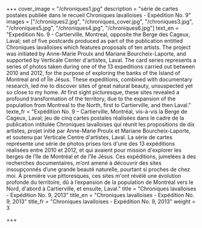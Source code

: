 +++
cover_image = "/chroniques1.jpg"
description = "série de cartes postales publiée dans le recueil Chroniques lavalloises - Expédition No. 9"
images = ["/chroniques2.jpg", "/chroniques_cover.jpg", "/chroniques3.jpg", "/chroniques5.jpg", "/chroniques4.jpg", "/chroniques6.jpg"]
text_en = "Expedition No. 9 - Cartierville, Montreal, opposite the Berge des Cageux, Laval; set of five postcards produced as part of the publication entitled Chroniques lavalloises which features proposals of ten artists. The project was initiated by Anne-Marie Proulx and Mariane Bourcheix-Laporte, and supported by Verticale Center d'artistes, Laval. The card series represents a series of photos taken during one of the 13 expeditions carried out between 2010 and 2012, for the purpose of exploring the banks of the Island of Montreal and of Île Jésus. These expeditions, combined with documentary research, led me to discover sites of great natural beauty, unsuspected yet so close to my home. At first sight picturesque, these sites revealed a profound transformation of the territory, due to the expansion of the population from Montreal to the North, first to Cartierville, and then Laval."
texte_fr = "Expédition No. 9 – Cartierville, Montréal, vis-à-vis la Berge de Cageux, Laval; jeu de cinq cartes postales réalisées dans le cadre de la publication intitulée Chroniques lavalloises qui réunit les propositions de dix artistes, projet initié par Anne-Marie Proulx et Mariane Bourcheix-Laporte, et soutenu par Verticale Centre d'artistes, Laval. La série de cartes représente une série de photos prises lors d'une des 13 expéditions réalisées entre 2010 et 2012, et qui avaient pour mission d'explorer les berges de l’île de Montréal et de l’île Jésus. Ces expéditions, jumelées à des recherches documentaires, m’ont amené à découvrir des sites insoupçonnés d’une grande beauté naturelle, pourtant si proches de chez moi. À première vue pittoresques, ces sites m'ont révèlé une évolution profonde du territoire, dû à l’expansion de la population de Montréal vers le Nord, d'abord à Cartierville, et ensuite, Laval."
title = "Chroniques lavalloises - Expédition No. 9, 2013"
title_en = "Chroniques lavalloises - Expédition No. 9, 2013"
title_fr = "Chroniques lavalloises - Expédition No. 9, 2013"
weight = 3

+++
